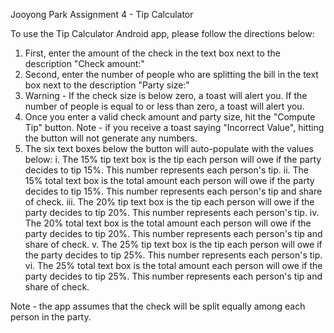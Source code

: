 Jooyong Park
Assignment 4 - Tip Calculator

To use the Tip Calculator Android app, please follow the directions below:
1. First, enter the amount of the check in the text box next to the description "Check amount:"
2. Second, enter the number of people who are splitting the bill in the text box next to the description "Party size:"
3. Warning - If the check size is below zero, a toast will alert you. If the number of people is equal to or less than zero, a toast will alert you.
4. Once you enter a valid check amount and party size, hit the "Compute Tip" button. Note - if you receive a toast saying "Incorrect Value", hitting the button will not generate any numbers. 
5. The six text boxes below the button will auto-populate with the values below:
	i. The 15% tip text box is the tip each person will owe if the party decides to tip 15%. This number represents each person's tip.
	ii. The 15% total text box is the total amount each person will owe if the party decides to tip 15%. This number represents each person's tip and share of check. 
	iii. The 20% tip text box is the tip each person will owe if the party decides to tip 20%. This number represents each person's tip.
	iv. The 20% total text box is the total amount each person will owe if the party decides to tip 20%. This number represents each person's tip and share of check. 
	v. The 25% tip text box is the tip each person will owe if the party decides to tip 25%. This number represents each person's tip.
	vi. The 25% total text box is the total amount each person will owe if the party decides to tip 25%. This number represents each person's tip and share of check. 
	
Note - the app assumes that the check will be split equally among each person in the party.